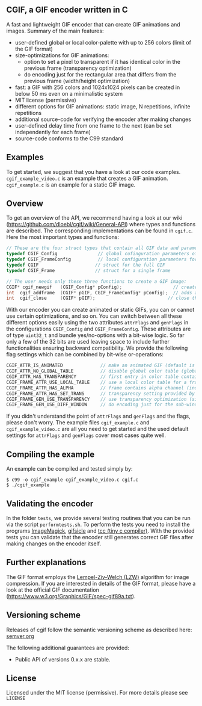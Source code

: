 ## CGIF, a GIF encoder written in C

A fast and lightweight GIF encoder that can create GIF animations and images. Summary of the main features:
- user-defined global or local color-palette with up to 256 colors (limit of the GIF format)
- size-optimizations for GIF animations:
  - option to set a pixel to transparent if it has identical color in the previous frame (transparency optimization)
  - do encoding just for the rectangular area that differs from the previous frame (width/height optimization)
- fast: a GIF with 256 colors and 1024x1024 pixels can be created in below 50 ms even on a minimalistic system
- MIT license (permissive)
- different options for GIF animations: static image, N repetitions, infinite repetitions
- additional source-code for verifying the encoder after making changes
- user-defined delay time from one frame to the next (can be set independently for each frame)
- source-code conforms to the C99 standard

## Examples
To get started, we suggest that you have a look at our code examples. ```cgif_example_video.c``` is an example that creates a GIF animation. ```cgif_example.c``` is an example for a static GIF image.

## Overview
To get an overview of the API, we recommend having a look at our wiki (https://github.com/dloebl/cgif/wiki/General-API) where types and functions are described. The corresponding implementations can be found in ```cgif.c```. Here the most important types and functions:

```C
// These are the four struct types that contain all GIF data and parameters:
typedef CGIF_Config               // global cofinguration parameters of the GIF
typedef CGIF_FrameConfig          // local configuration parameters for a frame
typedef CGIF                     // struct for the full GIF
typedef CGIF_Frame               // struct for a single frame

// The user needs only these three functions to create a GIF image:
CGIF* cgif_newgif   (CGIF_Config* pConfig);                   // creates a new GIF
int  cgif_addframe  (CGIF* pGIF, CGIF_FrameConfig* pConfig);  // adds a frame to an existing GIF
int  cgif_close     (CGIF* pGIF);                           // close the created file and free memory
```

With our encoder you can create animated or static GIFs, you can or cannot use certain optimizations, and so on. You can switch between all these different options easily using the two attributes ```attrFlags``` and ```genFlags``` in the configurations ```CGIF_Config``` and ```CGIF_FrameConfig```. These attributes are of type ```uint32_t``` and bundle yes/no-options with a bit-wise logic. So far only a few of the 32 bits are used leaving space to include further functionalities ensuring backward compatibility. We provide the following flag settings which can be combined by bit-wise or-operations:
```C
CGIF_ATTR_IS_ANIMATED              // make an animated GIF (default is non-animated GIF)
CGIF_ATTR_NO_GLOBAL_TABLE          // disable global color table (global color table is default)
CGIF_ATTR_HAS_TRANSPARENCY         // first entry in color table contains transparency (alpha channel)
CGIF_FRAME_ATTR_USE_LOCAL_TABLE    // use a local color table for a frame (not used by default)
CGIF_FRAME_ATTR_HAS_ALPHA          // frame contains alpha channel (index set via transIndex field)
CGIF_FRAME_ATTR_HAS_SET_TRANS      // transparency setting provided by user (transIndex field)
CGIF_FRAME_GEN_USE_TRANSPARENCY    // use transparency optimization (size optimization)
CGIF_FRAME_GEN_USE_DIFF_WINDOW     // do encoding just for the sub-window that changed (size optimization)
```
If you didn't understand the point of ```attrFlags``` and ```genFlags``` and the flags, please don't worry. The example files ```cgif_example.c``` and ```cgif_example_video.c``` are all you need to get started and the used default settings for ```attrFlags``` and ```genFlags``` cover most cases quite well.

## Compiling the example
An example can be compiled and tested simply by:
```
$ c99 -o cgif_example cgif_example_video.c cgif.c
$ ./cgif_example

```

## Validating the encoder
In the folder ```tests```, we provide several testing routines that you can be run via the script ```performtests.sh```. To perform the tests you need to install the programs [ImageMagick](https://github.com/ImageMagick/ImageMagick), [gifsicle](https://github.com/kohler/gifsicle) and [tcc (tiny c compiler)](https://bellard.org/tcc/). 
With the provided tests you can validate that the encoder still generates correct GIF files after making changes on the encoder itself.

## Further explanations
The GIF format employs the [Lempel-Ziv-Welch (LZW)](https://en.wikipedia.org/wiki/Lempel%E2%80%93Ziv%E2%80%93Welch) algorithm for image compression. If you are interested in details of the GIF format, please have a look at the official GIF documentation (https://www.w3.org/Graphics/GIF/spec-gif89a.txt).

## Versioning scheme
Releases of cgif follow the semantic versioning scheme as described here: [semver.org](https://semver.org/)

The following additional guarantees are provided:
* Public API of versions 0.x.x are stable.

## License
Licensed under the MIT license (permissive).
For more details please see ```LICENSE```
